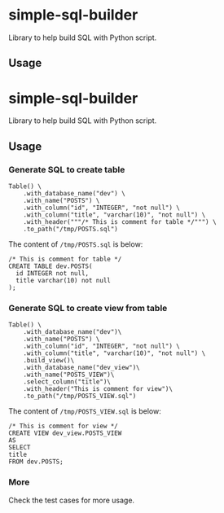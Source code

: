 # simple-sql-builder

Library to help build SQL with Python script.

## Usage

# simple-sql-builder

Library to help build SQL with Python script.

## Usage

### Generate SQL to create table

```
Table() \
    .with_database_name("dev") \
    .with_name("POSTS") \
    .with_column("id", "INTEGER", "not null") \
    .with_column("title", "varchar(10)", "not null") \
    .with_header("""/* This is comment for table */""") \
    .to_path("/tmp/POSTS.sql")
```

The content of `/tmp/POSTS.sql` is below:
```
/* This is comment for table */
CREATE TABLE dev.POSTS(
  id INTEGER not null,
  title varchar(10) not null
);
```

### Generate SQL to create view from table
```
Table() \
    .with_database_name("dev")\
    .with_name("POSTS") \
    .with_column("id", "INTEGER", "not null") \
    .with_column("title", "varchar(10)", "not null") \
    .build_view()\
    .with_database_name("dev_view")\
    .with_name("POSTS_VIEW")\
    .select_column("title")\
    .with_header("This is comment for view")\
    .to_path("/tmp/POSTS_VIEW.sql")
```
The content of `/tmp/POSTS_VIEW.sql` is below:
```
/* This is comment for view */
CREATE VIEW dev_view.POSTS_VIEW
AS
SELECT
title
FROM dev.POSTS;
```

### More

Check the test cases for more usage.
